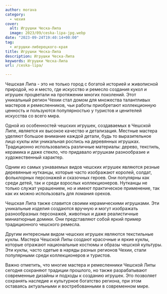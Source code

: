 ```yaml
---
author: morava
category:
  - чехия
cover:
  alt: Игрушки Ческа-Липа
  image: 2023/09/ceska-lipa-jpg.webp
date: "2023-09-24T19:40:14+00:00"
tag:
  - игрушки-либерецкого-края
title: Игрушки Ческа-Липа
description: Игрушки Ческа-Липа
keywords: Игрушки Ческа-Липа
url: /ceska-lipa/

---
```

Чешская Липа \- это не только город с богатой историей и живописной природой, но и место, где искусство и ремесло создания кукол и игрушек процветали на протяжении многих поколений. Этот уникальный регион Чехии стал домом для множества талантливых мастеров и ремесленников, чьи работы приобретают коллекционную ценность и пользуются популярностью у туристов и ценителей искусства со всего мира.

Одной из особенностей чешских игрушек, создаваемых в Чешской Липе, является их высокое качество и детализация. Местные мастера уделяют большое внимание каждой детали, будь то выразительное лицо куклы или уникальная роспись на деревянных игрушках. Традиционно использовались различные материалы: дерево, текстиль, керамика и даже стекло, что придавало игрушкам разнообразие и художественный характер.

Одним из самых узнаваемых видов чешских игрушек являются резные деревянные нутканцы, которые часто изображают королей, солдат, фольклорных персонажей и сказочных героев. Они популярны как среди детей, так и среди взрослых коллекционеров. Нутканцы не только служат украшением, но и имеют практическое применение, так как их можно использовать для ломания орехов.

Чешская Липа также славится своими керамическими игрушками. Эти уникальные изделия создаются вручную и могут изображать разнообразных персонажей, животных и даже реалистичные миниатюрные домики. Они представляют собой яркий пример традиционного чешского ремесла.

Другим интересным видом чешских игрушек являются текстильные куклы. Мастера Чешской Липы создают красочные и яркие куклы, которые отражают национальные костюмы и образы чешской культуры. Эти куклы, часто одетые в наряды разных регионов Чехии, стали популярными среди коллекционеров и туристов.

Важно отметить, что многие мастера и ремесленники Чешской Липы сегодня сохраняют традиции прошлого, но также разрабатывают современные дизайны и подходы к созданию игрушек. Это позволяет сохранять наследие и культурное богатство региона, при этом оставаясь актуальными и востребованными в современном мире.
